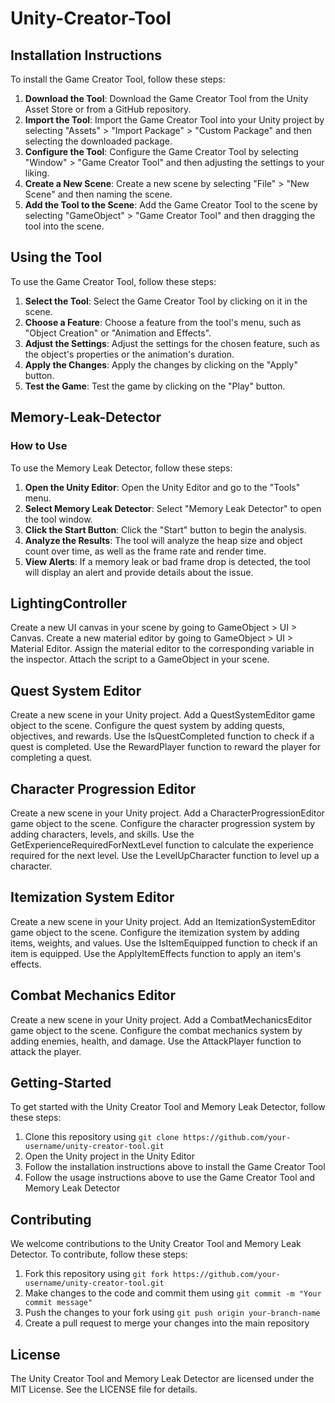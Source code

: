 # Unity-Creator-Tool

## Installation Instructions

To install the Game Creator Tool, follow these steps:

1. **Download the Tool**: Download the Game Creator Tool from the Unity Asset Store or from a GitHub repository.
2. **Import the Tool**: Import the Game Creator Tool into your Unity project by selecting "Assets" > "Import Package" > "Custom Package" and then selecting the downloaded package.
3. **Configure the Tool**: Configure the Game Creator Tool by selecting "Window" > "Game Creator Tool" and then adjusting the settings to your liking.
4. **Create a New Scene**: Create a new scene by selecting "File" > "New Scene" and then naming the scene.
5. **Add the Tool to the Scene**: Add the Game Creator Tool to the scene by selecting "GameObject" > "Game Creator Tool" and then dragging the tool into the scene.

## Using the Tool

To use the Game Creator Tool, follow these steps:

1. **Select the Tool**: Select the Game Creator Tool by clicking on it in the scene.
2. **Choose a Feature**: Choose a feature from the tool's menu, such as "Object Creation" or "Animation and Effects".
3. **Adjust the Settings**: Adjust the settings for the chosen feature, such as the object's properties or the animation's duration.
4. **Apply the Changes**: Apply the changes by clicking on the "Apply" button.
5. **Test the Game**: Test the game by clicking on the "Play" button.

## Memory-Leak-Detector

### How to Use

To use the Memory Leak Detector, follow these steps:

1. **Open the Unity Editor**: Open the Unity Editor and go to the "Tools" menu.
2. **Select Memory Leak Detector**: Select "Memory Leak Detector" to open the tool window.
3. **Click the Start Button**: Click the "Start" button to begin the analysis.
4. **Analyze the Results**: The tool will analyze the heap size and object count over time, as well as the frame rate and render time.
5. **View Alerts**: If a memory leak or bad frame drop is detected, the tool will display an alert and provide details about the issue.

## LightingController

Create a new UI canvas in your scene by going to GameObject > UI > Canvas.
Create a new material editor by going to GameObject > UI > Material Editor.
Assign the material editor to the corresponding variable in the inspector.
Attach the script to a GameObject in your scene.

## Quest System Editor
Create a new scene in your Unity project.
Add a QuestSystemEditor game object to the scene.
Configure the quest system by adding quests, objectives, and rewards.
Use the IsQuestCompleted function to check if a quest is completed.
Use the RewardPlayer function to reward the player for completing a quest.

## Character Progression Editor
Create a new scene in your Unity project.
Add a CharacterProgressionEditor game object to the scene.
Configure the character progression system by adding characters, levels, and skills.
Use the GetExperienceRequiredForNextLevel function to calculate the experience required for the next level.
Use the LevelUpCharacter function to level up a character.

## Itemization System Editor
Create a new scene in your Unity project.
Add an ItemizationSystemEditor game object to the scene.
Configure the itemization system by adding items, weights, and values.
Use the IsItemEquipped function to check if an item is equipped.
Use the ApplyItemEffects function to apply an item's effects.

## Combat Mechanics Editor
Create a new scene in your Unity project.
Add a CombatMechanicsEditor game object to the scene.
Configure the combat mechanics system by adding enemies, health, and damage.
Use the AttackPlayer function to attack the player.

## Getting-Started

To get started with the Unity Creator Tool and Memory Leak Detector, follow these steps:

1. Clone this repository using `git clone https://github.com/your-username/unity-creator-tool.git`
2. Open the Unity project in the Unity Editor
3. Follow the installation instructions above to install the Game Creator Tool
4. Follow the usage instructions above to use the Game Creator Tool and Memory Leak Detector

## Contributing

We welcome contributions to the Unity Creator Tool and Memory Leak Detector. To contribute, follow these steps:

1. Fork this repository using `git fork https://github.com/your-username/unity-creator-tool.git`
2. Make changes to the code and commit them using `git commit -m "Your commit message"`
3. Push the changes to your fork using `git push origin your-branch-name`
4. Create a pull request to merge your changes into the main repository

## License

The Unity Creator Tool and Memory Leak Detector are licensed under the MIT License. See the LICENSE file for details.
